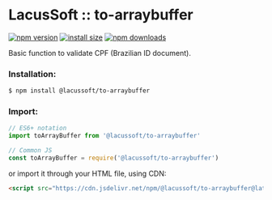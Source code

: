 # LacusSoft :: to-arraybuffer

[![npm version](https://img.shields.io/npm/v/@lacussoft/to-arraybuffer.svg?style=flat-square)](https://www.npmjs.org/package/@lacussoft/to-arraybuffer)
[![install size](https://packagephobia.now.sh/badge?p=@lacussoft/to-arraybuffer)](https://packagephobia.now.sh/result?p=@lacussoft/to-arraybuffer)
[![npm downloads](https://img.shields.io/npm/dm/@lacussoft/to-arraybuffer.svg?style=flat-square)](http://npm-stat.com/charts.html?package=@lacussoft/to-arraybuffer)
<!-- [![build status](https://img.shields.io/travis/lacussoft/to-arraybuffer/master.svg?style=flat-square)](https://travis-ci.org/lacussoft/to-arraybuffer) -->

Basic function to validate CPF (Brazilian ID document).

### Installation:

```bash
$ npm install @lacussoft/to-arraybuffer
```

### Import:

```js
// ES6+ notation
import toArrayBuffer from '@lacussoft/to-arraybuffer'

// Common JS
const toArrayBuffer = require('@lacussoft/to-arraybuffer')
```

or import it through your HTML file, using CDN:

```html
<script src="https://cdn.jsdelivr.net/npm/@lacussoft/to-arraybuffer@latest/dist/to-arraybuffer.min.js"></script>
```

<!--
### Usage:

```js
cpfVal('12345678909')     // returns 'true'

cpfVal('123.456.789-09')  // returns 'true'

cpfVal('12345678910')     // returns 'false'
                 ^^
```
-->
